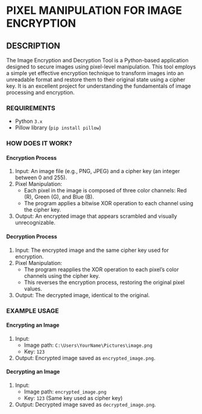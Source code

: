 # PIXEL MANIPULATION FOR IMAGE ENCRYPTION

## DESCRIPTION

The Image Encryption and Decryption Tool is a Python-based application designed to secure images using pixel-level manipulation. This tool employs a simple yet effective encryption technique to transform images into an unreadable format and restore them to their original state using a cipher key. It is an excellent project for understanding the fundamentals of image processing and encryption.

### REQUIREMENTS
- Python `3.x`
- Pillow library (`pip install pillow`)

### HOW DOES IT WORK?

#### Encryption Process
1. Input: An image file (e.g., PNG, JPEG) and a cipher key (an integer between 0 and 255).
2. Pixel Manipulation:
   - Each pixel in the image is composed of three color channels: Red (R), Green (G), and Blue (B).
   - The program applies a bitwise XOR operation to each channel using the cipher key.
3. Output: An encrypted image that appears scrambled and visually unrecognizable.

#### Decryption Process
1. Input: The encrypted image and the same cipher key used for encryption.
2. Pixel Manipulation:
   - The program reapplies the XOR operation to each pixel’s color channels using the cipher key.
   - This reverses the encryption process, restoring the original pixel values.
3. Output: The decrypted image, identical to the original.

### EXAMPLE USAGE
#### Encrypting an Image
1. Input:
   - Image path: `C:\Users\YourName\Pictures\image.png`
   - Key: `123`
2. Output: Encrypted image saved as `encrypted_image.png`.

#### Decrypting an Image
1. Input:
   - Image path: `encrypted_image.png`
   - Key: `123` (Same key used as cipher key)
2. Output: Decrypted image saved as `decrypted_image.png`.
